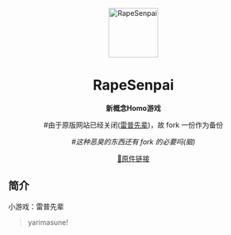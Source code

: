 <p align="center">
  <a href="https://xiaohuang257.github.io/RapeSenpai/index.html"><img src="https://github.com/Xiaohuang257/RapeSenpai/blob/main/static/image/ClickBefore.png?raw=true" width="100" height="100" alt="RapeSenpai"></a>
</p>
<div align="center">

# RapeSenpai
**新概念Homo游戏**

#由于原版网站已经关闭([雷普先辈](https://xiaohuang257.github.io/RapeSenpai/index.html))，故 fork 一份作为备份

<i>#这种恶臭的东西还有 fork 的必要吗(脑)</i>

[📎原件链接](https://github.com/Xiaohuang257/RapeSenpai)

</div>

## 简介
小游戏：雷普先辈

> yarimasune!
